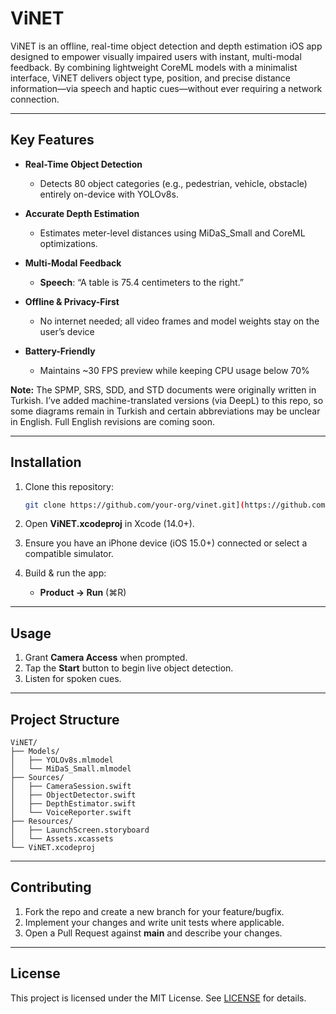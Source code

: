 # ViNET

ViNET is an offline, real-time object detection and depth estimation iOS app designed to empower visually impaired users with instant, multi-modal feedback. By combining lightweight CoreML models with a minimalist interface, ViNET delivers object type, position, and precise distance information—via speech and haptic cues—without ever requiring a network connection.

---

## Key Features

* **Real-Time Object Detection**

  * Detects 80 object categories (e.g., pedestrian, vehicle, obstacle) entirely on-device with YOLOv8s.
* **Accurate Depth Estimation**

  * Estimates meter-level distances using MiDaS\_Small and CoreML optimizations.
* **Multi-Modal Feedback**

  * **Speech**: “A table is 75.4 centimeters to the right.”
* **Offline & Privacy-First**

  * No internet needed; all video frames and model weights stay on the user’s device
* **Battery-Friendly**

  * Maintains \~30 FPS preview while keeping CPU usage below 70%

**Note:** The SPMP, SRS, SDD, and STD documents were originally written in Turkish. I’ve added machine-translated versions (via DeepL) to this repo, so some diagrams remain in Turkish and certain abbreviations may be unclear in English. Full English revisions are coming soon.

---


## Installation

1. Clone this repository:

   ```bash
   git clone https://github.com/your-org/vinet.git](https://github.com/xddlzx/ViNET.git
   ```
2. Open **ViNET.xcodeproj** in Xcode (14.0+).
3. Ensure you have an iPhone device (iOS 15.0+) connected or select a compatible simulator.
4. Build & run the app:

   * **Product → Run** (⌘R)

---

## Usage

1. Grant **Camera Access** when prompted.
2. Tap the **Start** button to begin live object detection.
3. Listen for spoken cues.

---

## Project Structure

```
ViNET/
├── Models/
│   ├── YOLOv8s.mlmodel
│   └── MiDaS_Small.mlmodel
├── Sources/
│   ├── CameraSession.swift
│   ├── ObjectDetector.swift
│   ├── DepthEstimator.swift
│   └── VoiceReporter.swift
├── Resources/
│   ├── LaunchScreen.storyboard
│   └── Assets.xcassets
└── ViNET.xcodeproj
```

---

## Contributing

1. Fork the repo and create a new branch for your feature/bugfix.
2. Implement your changes and write unit tests where applicable.
3. Open a Pull Request against **main** and describe your changes.

---

## License

This project is licensed under the MIT License. See [LICENSE](LICENSE) for details.

